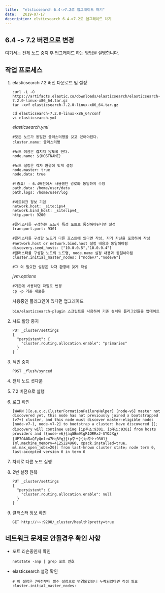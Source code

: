 ```yaml
---
title:  "elsticsearch 6.4->7.2로 업그래이드 하기"
date:   2019-07-17
description: elsticsearch 6.4->7.2로 업그래이드 하기
---
```


## 6.4 -> 7.2 버전으로 변경
여기서는 전체 노드 중지 후 업그래이드 하는 방법을 설명합니다.

## 작업 프로세스
1. elasticsearch 7.2 버전 다운로드 및 설정
    ```
    curl -L -O https://artifacts.elastic.co/downloads/elasticsearch/elasticsearch-7.2.0-linux-x86_64.tar.gz
    tar -xvf elasticsearch-7.2.0-linux-x86_64.tar.gz
    
    cd elasticsearch-7.2.0-linux-x86_64/conf
    vi elasticsearch.yml
    ```
    
    _elasticsearch.yml_
    
    ```
    #모든 노드가 동일한 클러스터명을 갖고 있어야된다.
    cluster.name: 클러스터명
   
    #노드 이름은 겹치지 않도록 한다. 
    node.name: ${HOSTNAME}
    
    #노드 설정은 각자 환경에 맞게 설정
    node.master: true
    node.data: true
    
    #!중요! - 6.4버전에서 사용했던 경로와 동일하게 수정
    path.data: /home/user/data
    path.logs: /home/user/log
    
    #네트워크 정보 기입
    network.host: _site:ipv4_
    network.bind_host: _site:ipv4_
    http.port: 9200
    
    #클러스터를 구성하는 노드가 특정 포트로 통신해야된다면 설정
    transport.port: 9301
    
    #클러스터를 구성할 노드가 다른 호스트에 있다면 작성, 자기 자신을 포함하여 작성
    #network.host or network.bind.host 설정 내용과 동일해야됨
    discovery.seed_hosts: ["10.0.0.5","10.0.0.4"]
    #클러스터를 구성할 노드의 노드명, node.name 설정 내용과 동일해야됨
    cluster.initial_master_nodes: ["nodev7","nodev6"]
    
    #그 외 필요한 설정은 각자 환경에 맞게 작성
    ```
    
    _jvm.options_
    ```
    #기존에 사용하던 파일로 변경
    cp -p 기존 새로운
    ```
    
    사용중인 플러그인이 있다면 업그래이드
    ```
    bin/elasticsearch-plugin 스크립트를 사용하여 기존 설치된 플러그인들을 업데이트
    ```
    
2. 샤드 할당 중지
    ```
    PUT _cluster/settings
    {
      "persistent": {
        "cluster.routing.allocation.enable": "primaries"
      }
    }
    ```
    
3. 색인 중지
    ```
    POST _flush/synced
    ```    
4. 전체 노드 셧다운
5. 7.2 버전으로 실행
6. 로그 확인
    ```
    [WARN ][o.e.c.c.ClusterFormationFailureHelper] [node-v6] master not discovered yet, this node has not previously joined a bootstrapped (v7+) cluster, and this node must discover master-eligible nodes [node-v7-1, node-v7-2] to bootstrap a cluster: have discovered []; discovery will continue using [ip주소:9301, ip주소:9301] from hosts providers and [{node-v6}{aqGBm9tgR1ORRxJ-SYOJXg}{UP7OA0DaQFyQn1e47Hq3Yg}{ip주소}{ip주소:9301}{ml.machine_memory=4125224960, xpack.installed=true, ml.max_open_jobs=20}] from last-known cluster state; node term 0, last-accepted version 0 in term 0
    ```    
7. 차례로 다른 노드 실행
8. 2번 설정 원복
     ```
     PUT _cluster/settings
     {
       "persistent": {
         "cluster.routing.allocation.enable": null
       }
     }
     ```
9. 클러스터 정보 확인
    ```
    GET http://~~:9200/_cluster/health?pretty=true
    ```
    
## 네트워크 문제로 안될경우 확인 사항
* 포트 리슨중인지 확인
    ```
    netstate -anp | grep 포트 번호
    ```
    
* elasticsearch 설정 확인
    ```
    # 이 설정은 7버전부터 필수 설정으로 변경되었으니 누락되었다면 작성 필요
    cluster.initial_master_nodes: 
    ```